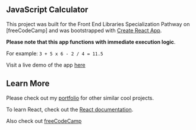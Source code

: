 ## JavaScript Calculator

This project was built for the Front End Libraries Specialization Pathway on [freeCodeCamp] and was bootstrapped with [Create React App](https://github.com/facebook/create-react-app).

**Please note that this app functions with immediate execution logic**. 

For example: ```3 + 5 x 6 - 2 / 4 = 11.5 ```



Visit a live demo of the app [here](https://jsfcccalculator.netlify.app/)



## Learn More

Please check out my [portfolio](https://egbonjefri.github.io) for other similar cool projects.

To learn React, check out the [React documentation](https://reactjs.org/).

Also check out [freeCodeCamp](https://freecodecamp.org)
